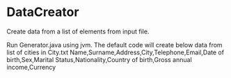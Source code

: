 # DataCreator
Create data from a list of elements from input file.


Run Generator.java using jvm.
The default code will create below data from list of cities in City.txt
Name,Surname,Address,City,Telephone,Email,Date of birth,Sex,Marital Status,Nationality,Country of birth,Gross annual income,Currency
